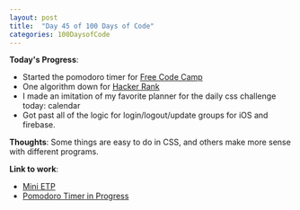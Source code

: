 ```yaml
---
layout: post
title:  "Day 45 of 100 Days of Code"
categories: 100DaysofCode
---
```

**Today's Progress**:
+ Started the pomodoro timer for [Free Code Camp](https://www.freecodecamp.com)
+ One algorithm down for [Hacker Rank](http://www.hackerrank.com) 
+ I made an imitation of my favorite planner for the daily css challenge today: calendar
+ Got past all of the logic for login/logout/update groups for iOS and firebase.

**Thoughts**: Some things are easy to do in CSS, and others make more sense with different programs.

**Link to work**:
+ [Mini ETP](https://codepen.io/jessachandler/pen/xLPPgx)
+ [Pomodoro Timer in Progress](https://codepen.io/jessachandler/pen/WEXZER)
